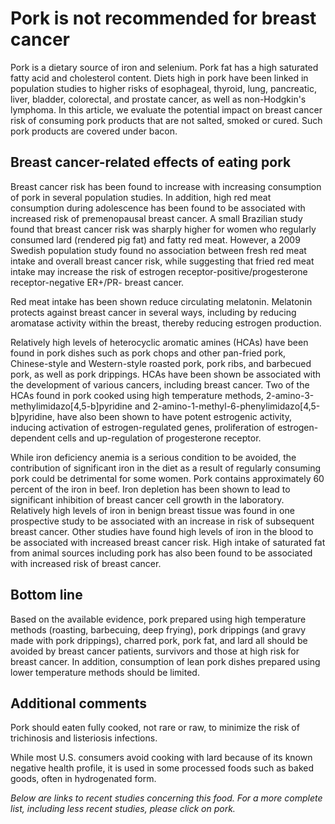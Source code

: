 

#  Pork is not recommended for breast cancer 

Pork is a dietary source of iron and selenium. Pork fat has a high saturated fatty acid and cholesterol content. Diets high in pork have been linked in population studies to higher risks of esophageal, thyroid, lung, pancreatic, liver, bladder, colorectal, and prostate cancer, as well as non-Hodgkin's lymphoma. In this article, we evaluate the potential impact on breast cancer risk of consuming pork products that are not salted, smoked or cured. Such pork products are covered under bacon.

## Breast cancer-related effects of eating pork 

Breast cancer risk has been found to increase with increasing consumption of pork in several population studies. In addition, high red meat consumption during adolescence has been found to be associated with increased risk of premenopausal breast cancer. A small Brazilian study found that breast cancer risk was sharply higher for women who regularly consumed lard (rendered pig fat) and fatty red meat. However, a 2009 Swedish population study found no association between fresh red meat intake and overall breast cancer risk, while suggesting that fried red meat intake may increase the risk of estrogen receptor-positive/progesterone receptor-negative ER+/PR- breast cancer.

Red meat intake has been shown reduce circulating melatonin. Melatonin protects against breast cancer in several ways, including by reducing aromatase activity within the breast, thereby reducing estrogen production.

Relatively high levels of heterocyclic aromatic amines (HCAs) have been found in pork dishes such as pork chops and other pan-fried pork, Chinese-style and Western-style roasted pork, pork ribs, and barbecued pork, as well as pork drippings. HCAs have been shown be associated with the development of various cancers, including breast cancer. Two of the HCAs found in pork cooked using high temperature methods, 2-amino-3-methylimidazo[4,5-b]pyridine and 2-amino-1-methyl-6-phenylimidazo[4,5-b]pyridine, have also been shown to have potent estrogenic activity, inducing activation of estrogen-regulated genes, proliferation of estrogen-dependent cells and up-regulation of progesterone receptor.

While iron deficiency anemia is a serious condition to be avoided, the contribution of significant iron in the diet as a result of regularly consuming pork could be detrimental for some women. Pork contains approximately 60 percent of the iron in beef. Iron depletion has been shown to lead to significant inhibition of breast cancer cell growth in the laboratory. Relatively high levels of iron in benign breast tissue was found in one prospective study to be associated with an increase in risk of subsequent breast cancer. Other studies have found high levels of iron in the blood to be associated with increased breast cancer risk. High intake of saturated fat from animal sources including pork has also been found to be associated with increased risk of breast cancer.

## Bottom line

Based on the available evidence, pork prepared using high temperature methods (roasting, barbecuing, deep frying), pork drippings (and gravy made with pork drippings), charred pork, pork fat, and lard all should be avoided by breast cancer patients, survivors and those at high risk for breast cancer. In addition, consumption of lean pork dishes prepared using lower temperature methods should be limited.

## Additional comments

Pork should eaten fully cooked, not rare or raw, to minimize the risk of trichinosis and listeriosis infections.

While most U.S. consumers avoid cooking with lard because of its known negative health profile, it is used in some processed foods such as baked goods, often in hydrogenated form.

_Below are links to recent studies concerning this food. For a more complete list, including less recent studies, please click on pork._


  


